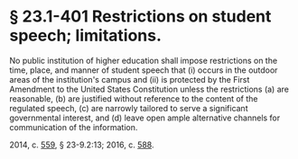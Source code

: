 # § 23.1-401 Restrictions on student speech; limitations.

<p>No public institution of higher education shall impose restrictions on the time, place, and manner of student speech that (i) occurs in the outdoor areas of the institution's campus and (ii) is protected by the First Amendment to the United States Constitution unless the restrictions (a) are reasonable, (b) are justified without reference to the content of the regulated speech, (c) are narrowly tailored to serve a significant governmental interest, and (d) leave open ample alternative channels for communication of the information.</p><p>2014, c. <a href='http://lis.virginia.gov/cgi-bin/legp604.exe?141+ful+CHAP0559'>559</a>, § 23-9.2:13; 2016, c. <a href='http://lis.virginia.gov/cgi-bin/legp604.exe?161+ful+CHAP0588'>588</a>.</p>